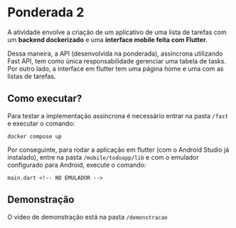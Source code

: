 # Ponderada 2

A atividade envolve a criação de um aplicativo de uma lista de tarefas com um **backend dockerizado** e uma **interface mobile feita com Flutter**.

Dessa maneira, a API (desenvolvida na ponderada), assíncrona utilizando Fast API, tem como única responsabilidade gerenciar uma tabela de tasks. Por outro lado, a interface em flutter tem uma página home e uma com as listas de tarefas.

## Como executar?

Para testar a implementação assíncrona é necessário entrar na pasta `/fast` e executar o comando:

```
docker compose up
```

Por conseguinte, para rodar a aplicação em flutter (com o Android Studio já instalado), entre na pasta `/mobile/todoapp/lib` e com o emulador configurado para Android, execute o comando:

```
main.dart <!-- NO EMULADOR -->
```

## Demonstração 
O vídeo de demonstração está na pasta `/demonstracao`

